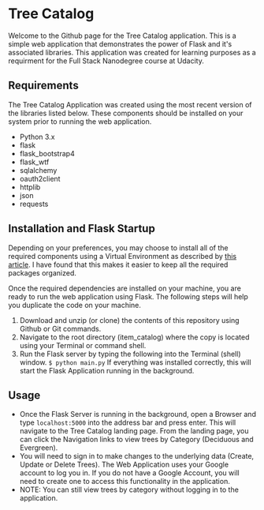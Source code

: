 # Tree Catalog
Welcome to the Github page for the Tree Catalog application.  This is a simple web application that demonstrates the power of Flask and it's associated libraries.  This application was created for learning purposes as a requirment for the Full Stack Nanodegree course at Udacity.

## Requirements
The Tree Catalog Application was created using the most recent version of the libraries listed below.  These components should be installed on your system prior to running the web application.
* Python 3.x
* flask
* flask_bootstrap4
* flask_wtf
* sqlalchemy
* oauth2client
* httplib
* json
* requests

## Installation and Flask Startup
Depending on your preferences, you may choose to install all of the required components using a Virtual Environment as described by [this article](https://docs.python-guide.org/dev/virtualenvs/).  I have found that this makes it easier to keep all the required packages organized.

Once the required dependencies are installed on your machine, you are ready to run the web application using Flask.  The following steps will help you duplicate the code on your machine.

1.  Download and unzip (or clone) the contents of this repository using Github or Git commands.
2.  Navigate to the root directory (item_catalog) where the copy is located using your Terminal or command shell.
3.  Run the Flask server by typing the following into the Terminal (shell) window. `$ python main.py`
If everything was installed correctly, this will start the Flask Application running in the background.

## Usage
* Once the Flask Server is running in the background, open a Browser and type `localhost:5000` into the address bar and press enter.   This will navigate to the Tree Catalog landing page.   From the landing page, you can click the Navigation links to view trees by Category (Deciduous and Evergreen).
* You will need to sign in to make changes to the underlying data (Create, Update or Delete Trees).  The Web Application uses your Google account to log you in.  If you do not have a Google Account, you will need to create one to access this functionality in the application.
* NOTE:  You can still view trees by category without logging in to the application.
